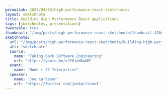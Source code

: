 ```yaml
---
permalink: 2020/04/03/high-performance-react-sketchnote/
layout: sketchnote
title: Building High Performance React Applications
tags: [sketchnotes, presentations]
tweetable: true
thumbnail: "/img/posts/high-performance-react-sketchnote/thumbnail-420x255.webp"
sketchnote:
  url: "/img/posts/high-performance-react-sketchnote/building-high-performance-react.webp"
  alt: "sketchnote"
  source:
    name: "Taking Back Software Engineering"
    url: "https://youtu.be/xJYOipHkwNM"
  event:
    name: "Node + JS Interactive"
  speaker:
    name: "Joe Karlsson"
    url: "https://twitter.com/joekarlsson1"
---
```

